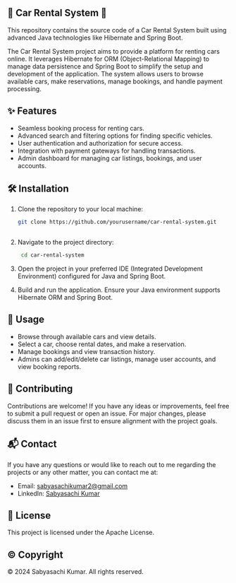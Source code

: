 ## 🚗 Car Rental System 🚗
This repository contains the source code of a Car Rental System built using advanced Java technologies like Hibernate and Spring Boot.

The Car Rental System project aims to provide a platform for renting cars online. It leverages Hibernate for ORM (Object-Relational Mapping) to manage data persistence and Spring Boot to simplify the setup and development of the application. The system allows users to browse available cars, make reservations, manage bookings, and handle payment processing.

## ✨ Features
 - Seamless booking process for renting cars.
 - Advanced search and filtering options for finding specific vehicles.
 - User authentication and authorization for secure access.
 - Integration with payment gateways for handling transactions.
 - Admin dashboard for managing car listings, bookings, and user accounts.


## 🛠️ Installation
1. Clone the repository to your local machine:
   ```bash
   git clone https://github.com/yourusername/car-rental-system.git
  
2. Navigate to the project directory:
   ```bash
    cd car-rental-system

3. Open the project in your preferred IDE (Integrated Development Environment) configured for Java and Spring Boot.

4. Build and run the application. Ensure your Java environment supports Hibernate ORM and Spring Boot.

## 🚀 Usage
 - Browse through available cars and view details.
 - Select a car, choose rental dates, and make a reservation.
 - Manage bookings and view transaction history.
 - Admins can add/edit/delete car listings, manage user accounts, and view booking reports.

## 🤝 Contributing
Contributions are welcome! If you have any ideas or improvements, feel free to submit a pull request or open an issue. For major changes, please discuss them in an issue first to ensure alignment with the project goals.

## 📬 Contact

If you have any questions or would like to reach out to me regarding the projects or any other matter, you can contact me at:

- Email: [sabyasachikumar2@gmail.com](mailto:sabyasachikumar2@gmail.com)
- LinkedIn: [Sabyasachi Kumar]([https://www.linkedin.com/in/gulshan-sharma-coder/](https://www.linkedin.com/in/sabyasachi-kumar-5a423b226/))

## 📜 License
This project is licensed under the Apache License.

## ©️ Copyright
© 2024 Sabyasachi Kumar. All rights reserved.
